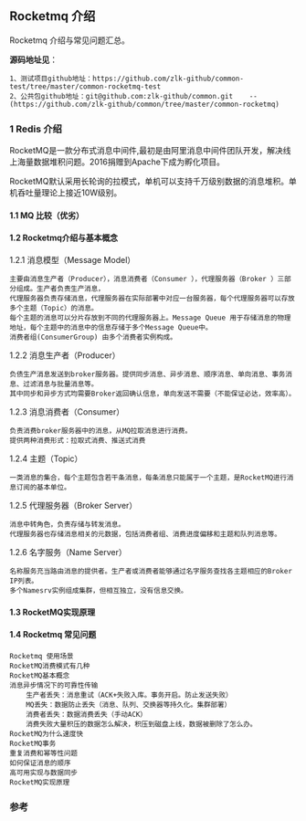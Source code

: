 ##  Rocketmq 介绍

Rocketmq 介绍与常见问题汇总。

**源码地址见**：

    1、测试项目github地址：https://github.com/zlk-github/common-test/tree/master/common-rocketmq-test
    2、公共包github地址：git@github.com:zlk-github/common.git    --(https://github.com/zlk-github/common/tree/master/common-rocketmq)


### 1 Redis 介绍

RocketMQ是一款分布式消息中间件,最初是由阿里消息中间件团队开发，解决线上海量数据堆积问题。2016捐赠到Apache下成为孵化项目。

RocketMQ默认采用长轮询的拉模式，单机可以支持千万级别数据的消息堆积。单机呑吐量理论上接近10W级别。

#### 1.1 MQ 比较（优劣）


#### 1.2 Rocketmq介绍与基本概念

1.2.1 消息模型（Message Model）

    主要由消息生产者（Producer），消息消费者（Consumer ），代理服务器（Broker ）三部分组成。生产者负责生产消息，
    代理服务器负责存储消息，代理服务器在实际部署中对应一台服务器，每个代理服务器可以存放多个主题（Topic）的消息。
    每个主题的消息可以分片存放到不同的代理服务器上。Message Queue 用于存储消息的物理地址，每个主题中的消息中的信息存储于多个Message Queue中。
    消费者组(ConsumerGroup) 由多个消费者实例构成。

1.2.2 消息生产者（Producer）

    负债生产消息发送到broker服务器。提供同步消息、异步消息、顺序消息、单向消息、事务消息、过滤消息与批量消息等。
    其中同步和异步方式均需要Broker返回确认信息，单向发送不需要（不能保证必达，效率高）。

1.2.3 消息消费者（Consumer）

    负责消费broker服务器中的消息，从MQ拉取消息进行消费。
    提供两种消费形式：拉取式消费、推送式消费

1.2.4 主题（Topic）

    一类消息的集合，每个主题包含若干条消息，每条消息只能属于一个主题，是RocketMQ进行消息订阅的基本单位。

1.2.5 代理服务器（Broker Server）

    消息中转角色，负责存储与转发消息。
    代理服务器也存储消息相关的元数据，包括消费者组、消费进度偏移和主题和队列消息等。

1.2.6 名字服务（Name Server）

    名称服务充当路由消息的提供者。生产者或消费者能够通过名字服务查找各主题相应的Broker IP列表。
    多个Namesrv实例组成集群，但相互独立，没有信息交换。

#### 1.3 RocketMQ实现原理


#### 1.4 Rocketmq 常见问题

    Rocketmq 使用场景
    RocketMQ消费模式有几种
    RocketMQ基本概念
    消息异步情况下的可靠性传输
        生产者丢失：消息重试（ACK+失败入库。事务开启。防止发送失败）
        MQ丢失：数据防止丢失（消息、队列、交换器等持久化。集群部署）
        消费者丢失：数据消费丢失（手动ACK）
        消费失败大量积压的数据怎么解决，积压到磁盘上线，数据被删除了怎么办。
    RocketMQ为什么速度快
    RocketMQ事务
    重复消费和幂等性问题
    如何保证消息的顺序
    高可用实现与数据同步
    RocketMQ实现原理

### 参考
